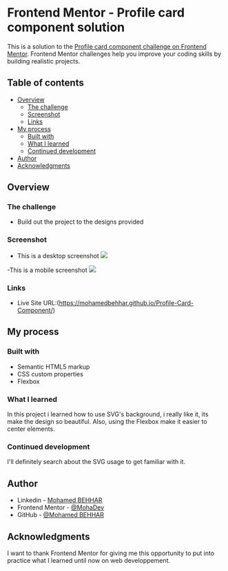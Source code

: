 # Frontend Mentor - Profile card component solution

This is a solution to the [Profile card component challenge on Frontend Mentor](https://www.frontendmentor.io/challenges/profile-card-component-cfArpWshJ). Frontend Mentor challenges help you improve your coding skills by building realistic projects. 

## Table of contents

- [Overview](#overview)
  - [The challenge](#the-challenge)
  - [Screenshot](#screenshot)
  - [Links](#links)
- [My process](#my-process)
  - [Built with](#built-with)
  - [What I learned](#what-i-learned)
  - [Continued development](#continued-development)
- [Author](#author)
- [Acknowledgments](#acknowledgments)


## Overview

### The challenge

- Build out the project to the designs provided


### Screenshot

- This is a desktop screenshot
![](./desktop_screenshot.jpg)

-This is a mobile screenshot
![](./mobile_screenshot.jpg)


### Links

- Live Site URL:(https://mohamedbehhar.github.io/Profile-Card-Component/)


## My process

### Built with

- Semantic HTML5 markup
- CSS custom properties
- Flexbox


### What I learned

In this project i learned how to use SVG's background, i really like it, its make the design so beautiful.
Also, using the Flexbox make it easier to center elements.


### Continued development

I'll definitely search about the SVG usage to get familiar with it.



## Author

- Linkedin - [Mohamed BEHHAR](https://www.linkedin.com/in/mohamed-behhar-332025155/)
- Frontend Mentor - [@MohaDev](https://www.frontendmentor.io/profile/soqk)
- GitHub - [@Mohamed BEHHAR](https://github.com/MohamedBehhar)



## Acknowledgments

I want to thank Frontend Mentor for giving me this opportunity to put into practice what I learned until now on web developpement.
